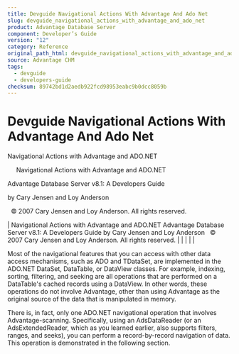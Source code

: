 ```yaml
---
title: Devguide Navigational Actions With Advantage And Ado Net
slug: devguide_navigational_actions_with_advantage_and_ado_net
product: Advantage Database Server
component: Developer’s Guide
version: "12"
category: Reference
original_path_html: devguide_navigational_actions_with_advantage_and_ado_net.htm
source: Advantage CHM
tags:
  - devguide
  - developers-guide
checksum: 89742bd1d2aedb922fcd98953eabc9b0dcc8059b
---
```


# Devguide Navigational Actions With Advantage And Ado Net

Navigational Actions with Advantage and ADO.NET

     Navigational Actions with Advantage and ADO.NET

Advantage Database Server v8.1: A Developers Guide

by Cary Jensen and Loy Anderson

  © 2007 Cary Jensen and Loy Anderson. All rights reserved.

| Navigational Actions with Advantage and ADO.NET  Advantage Database Server v8.1: A Developers Guide  by Cary Jensen and Loy Anderson    © 2007 Cary Jensen and Loy Anderson. All rights reserved. |  |  |  |  |

Most of the navigational features that you can access with other data access mechanisms, such as ADO and TDataSet, are implemented in the ADO.NET DataSet, DataTable, or DataView classes. For example, indexing, sorting, filtering, and seeking are all operations that are performed on a DataTable's cached records using a DataView. In other words, these operations do not involve Advantage, other than using Advantage as the original source of the data that is manipulated in memory.

There is, in fact, only one ADO.NET navigational operation that involves Advantage-scanning. Specifically, using an AdsDataReader (or an AdsExtendedReader, which as you learned earlier, also supports filters, ranges, and seeks), you can perform a record-by-record navigation of data. This operation is demonstrated in the following section.

